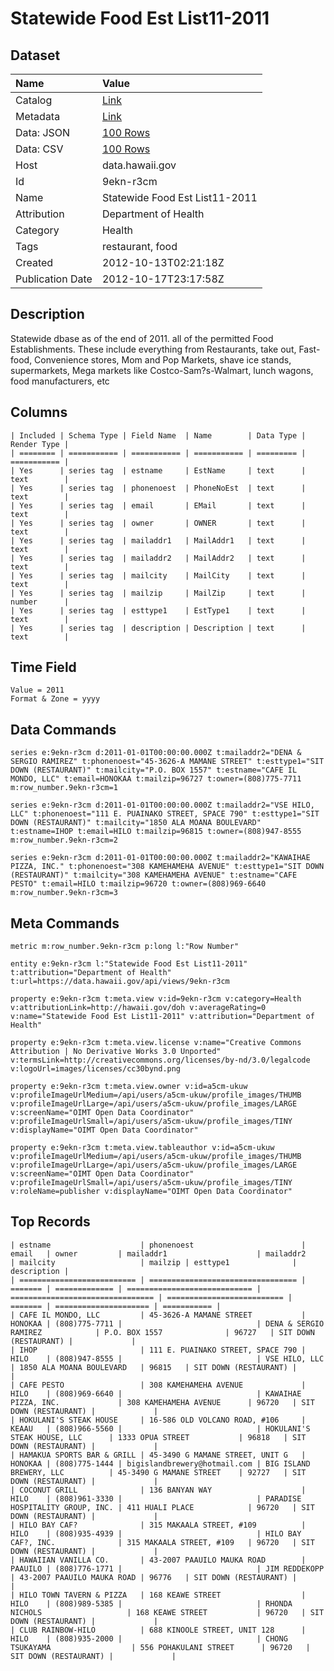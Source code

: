 # Statewide Food Est List11-2011

## Dataset

| Name | Value |
| :--- | :---- |
| Catalog | [Link](https://catalog.data.gov/dataset/statewide-food-est-list11-2011-ad3d7) |
| Metadata | [Link](https://data.hawaii.gov/api/views/9ekn-r3cm) |
| Data: JSON | [100 Rows](https://data.hawaii.gov/api/views/9ekn-r3cm/rows.json?max_rows=100) |
| Data: CSV | [100 Rows](https://data.hawaii.gov/api/views/9ekn-r3cm/rows.csv?max_rows=100) |
| Host | data.hawaii.gov |
| Id | 9ekn-r3cm |
| Name | Statewide Food Est List11-2011 |
| Attribution | Department of Health |
| Category | Health |
| Tags | restaurant, food |
| Created | 2012-10-13T02:21:18Z |
| Publication Date | 2012-10-17T23:17:58Z |

## Description

Statewide dbase as of the end of 2011.
all of the permitted Food Establishments.  These include everything from Restaurants, take out, Fast-food, Convenience stores, Mom and Pop Markets, shave ice stands, supermarkets, Mega markets like Costco-Sam?s-Walmart, lunch wagons, food manufacturers, etc

## Columns

```ls
| Included | Schema Type | Field Name  | Name        | Data Type | Render Type |
| ======== | =========== | =========== | =========== | ========= | =========== |
| Yes      | series tag  | estname     | EstName     | text      | text        |
| Yes      | series tag  | phonenoest  | PhoneNoEst  | text      | text        |
| Yes      | series tag  | email       | EMail       | text      | text        |
| Yes      | series tag  | owner       | OWNER       | text      | text        |
| Yes      | series tag  | mailaddr1   | MailAddr1   | text      | text        |
| Yes      | series tag  | mailaddr2   | MailAddr2   | text      | text        |
| Yes      | series tag  | mailcity    | MailCity    | text      | text        |
| Yes      | series tag  | mailzip     | MailZip     | text      | number      |
| Yes      | series tag  | esttype1    | EstType1    | text      | text        |
| Yes      | series tag  | description | Description | text      | text        |
```

## Time Field

```ls
Value = 2011
Format & Zone = yyyy
```

## Data Commands

```ls
series e:9ekn-r3cm d:2011-01-01T00:00:00.000Z t:mailaddr2="DENA & SERGIO RAMIREZ" t:phonenoest="45-3626-A MAMANE STREET" t:esttype1="SIT DOWN (RESTAURANT)" t:mailcity="P.O. BOX 1557" t:estname="CAFE IL MONDO, LLC" t:email=HONOKAA t:mailzip=96727 t:owner=(808)775-7711 m:row_number.9ekn-r3cm=1

series e:9ekn-r3cm d:2011-01-01T00:00:00.000Z t:mailaddr2="VSE HILO, LLC" t:phonenoest="111 E. PUAINAKO STREET, SPACE 790" t:esttype1="SIT DOWN (RESTAURANT)" t:mailcity="1850 ALA MOANA BOULEVARD" t:estname=IHOP t:email=HILO t:mailzip=96815 t:owner=(808)947-8555 m:row_number.9ekn-r3cm=2

series e:9ekn-r3cm d:2011-01-01T00:00:00.000Z t:mailaddr2="KAWAIHAE PIZZA, INC." t:phonenoest="308 KAMEHAMEHA AVENUE" t:esttype1="SIT DOWN (RESTAURANT)" t:mailcity="308 KAMEHAMEHA AVENUE" t:estname="CAFE PESTO" t:email=HILO t:mailzip=96720 t:owner=(808)969-6640 m:row_number.9ekn-r3cm=3
```

## Meta Commands

```ls
metric m:row_number.9ekn-r3cm p:long l:"Row Number"

entity e:9ekn-r3cm l:"Statewide Food Est List11-2011" t:attribution="Department of Health" t:url=https://data.hawaii.gov/api/views/9ekn-r3cm

property e:9ekn-r3cm t:meta.view v:id=9ekn-r3cm v:category=Health v:attributionLink=http://hawaii.gov/doh v:averageRating=0 v:name="Statewide Food Est List11-2011" v:attribution="Department of Health"

property e:9ekn-r3cm t:meta.view.license v:name="Creative Commons Attribution | No Derivative Works 3.0 Unported" v:termsLink=http://creativecommons.org/licenses/by-nd/3.0/legalcode v:logoUrl=images/licenses/cc30bynd.png

property e:9ekn-r3cm t:meta.view.owner v:id=a5cm-ukuw v:profileImageUrlMedium=/api/users/a5cm-ukuw/profile_images/THUMB v:profileImageUrlLarge=/api/users/a5cm-ukuw/profile_images/LARGE v:screenName="OIMT Open Data Coordinator" v:profileImageUrlSmall=/api/users/a5cm-ukuw/profile_images/TINY v:displayName="OIMT Open Data Coordinator"

property e:9ekn-r3cm t:meta.view.tableauthor v:id=a5cm-ukuw v:profileImageUrlMedium=/api/users/a5cm-ukuw/profile_images/THUMB v:profileImageUrlLarge=/api/users/a5cm-ukuw/profile_images/LARGE v:screenName="OIMT Open Data Coordinator" v:profileImageUrlSmall=/api/users/a5cm-ukuw/profile_images/TINY v:roleName=publisher v:displayName="OIMT Open Data Coordinator"
```

## Top Records

```ls
| estname                    | phonenoest                        | email   | owner         | mailaddr1                    | mailaddr2                        | mailcity                   | mailzip | esttype1              | description | 
| ========================== | ================================= | ======= | ============= | ============================ | ================================ | ========================== | ======= | ===================== | =========== | 
| CAFE IL MONDO, LLC         | 45-3626-A MAMANE STREET           | HONOKAA | (808)775-7711 |                              | DENA & SERGIO RAMIREZ            | P.O. BOX 1557              | 96727   | SIT DOWN (RESTAURANT) |             | 
| IHOP                       | 111 E. PUAINAKO STREET, SPACE 790 | HILO    | (808)947-8555 |                              | VSE HILO, LLC                    | 1850 ALA MOANA BOULEVARD   | 96815   | SIT DOWN (RESTAURANT) |             | 
| CAFE PESTO                 | 308 KAMEHAMEHA AVENUE             | HILO    | (808)969-6640 |                              | KAWAIHAE PIZZA, INC.             | 308 KAMEHAMEHA AVENUE      | 96720   | SIT DOWN (RESTAURANT) |             | 
| HOKULANI'S STEAK HOUSE     | 16-586 OLD VOLCANO ROAD, #106     | KEAAU   | (808)966-5560 |                              | HOKULANI'S STEAK HOUSE, LLC      | 1333 OPUA STREET           | 96818   | SIT DOWN (RESTAURANT) |             | 
| HAMAKUA SPORTS BAR & GRILL | 45-3490 G MAMANE STREET, UNIT G   | HONOKAA | (808)775-1444 | bigislandbrewery@hotmail.com | BIG ISLAND BREWERY, LLC          | 45-3490 G MAMANE STREET    | 92727   | SIT DOWN (RESTAURANT) |             | 
| COCONUT GRILL              | 136 BANYAN WAY                    | HILO    | (808)961-3330 |                              | PARADISE HOSPITALITY GROUP, INC. | 411 HUALI PLACE            | 96720   | SIT DOWN (RESTAURANT) |             | 
| HILO BAY CAF?              | 315 MAKAALA STREET, #109          | HILO    | (808)935-4939 |                              | HILO BAY CAF?, INC.              | 315 MAKAALA STREET, #109   | 96720   | SIT DOWN (RESTAURANT) |             | 
| HAWAIIAN VANILLA CO.       | 43-2007 PAAUILO MAUKA ROAD        | PAAUILO | (808)776-1771 |                              | JIM REDDEKOPP                    | 43-2007 PAAUILO MAUKA ROAD | 96776   | SIT DOWN (RESTAURANT) |             | 
| HILO TOWN TAVERN & PIZZA   | 168 KEAWE STREET                  | HILO    | (808)989-5385 |                              | RHONDA NICHOLS                   | 168 KEAWE STREET           | 96720   | SIT DOWN (RESTAURANT) |             | 
| CLUB RAINBOW-HILO          | 688 KINOOLE STREET, UNIT 128      | HILO    | (808)935-2000 |                              | CHONG TSUKAYAMA                  | 556 POHAKULANI STREET      | 96720   | SIT DOWN (RESTAURANT) |             | 
```